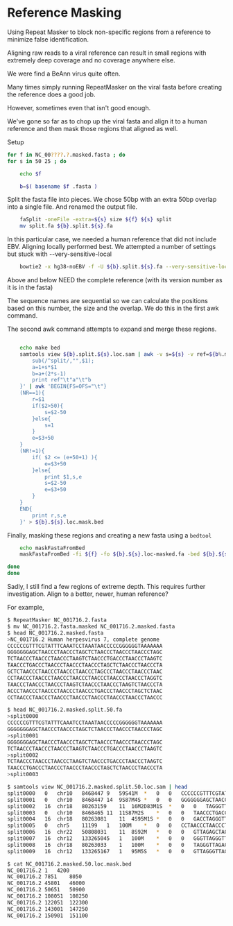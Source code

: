 
#	Reference Masking


Using Repeat Masker to block non-specific regions from a reference to minimize false identification.


Aligning raw reads to a viral reference can result in small regions with extremely deep coverage and no coverage anywhere else.

We were find a BeAnn virus quite often.

Many times simply running RepeatMasker on the viral fasta before creating the reference does a good job.

However, sometimes even that isn't good enough.

We've gone so far as to chop up the viral fasta and align it to a human reference and then mask those regions that aligned as well.



Setup

```BASH
for f in NC_00????.?.masked.fasta ; do
for s in 50 25 ; do

	echo $f

	b=$( basename $f .fasta )
```

Split the fasta file into pieces.
We chose 50bp with an extra 50bp overlap into a single file.
And renamed the output file.

```BASH
	faSplit -oneFile -extra=${s} size ${f} ${s} split
	mv split.fa ${b}.split.${s}.fa
```


In this particular case, we needed a human reference that did not include EBV.
Aligning locally performed best.
We attempted a number of settings but stuck with --very-sensitive-local



```BASH
	bowtie2 -x hg38-noEBV -f -U ${b}.split.${s}.fa --very-sensitive-local --no-unal -S ${b}.split.${s}.loc.sam
```

Above and below NEED the complete reference (with its version number as it is in the fasta)

The sequence names are sequential so we can calculate the positions based on this number, the size and the overlap.
We do this in the first awk command.

The second awk command attempts to expand and merge these regions.


```BASH

	echo make bed
	samtools view ${b}.split.${s}.loc.sam | awk -v s=${s} -v ref=${b%.masked} '{
		sub(/^split/,"",$1);
		a=1+s*$1
		b=a+(2*s-1)
		print ref"\t"a"\t"b
	}' | awk 'BEGIN{FS=OFS="\t"}
	(NR==1){
		r=$1
		if($2>50){
			s=$2-50
		}else{
			s=1
		}
		e=$3+50
	}
	(NR!=1){
		if( $2 <= (e+50+1) ){
			e=$3+50
		}else{
			print $1,s,e
			s=$2-50
			e=$3+50
		}
	}
	END{
		print r,s,e
	}' > ${b}.${s}.loc.mask.bed
```

Finally, masking these regions and creating a new fasta using a `bedtool`

```BASH
	echo maskFastaFromBed
	maskFastaFromBed -fi ${f} -fo ${b}.${s}.loc-masked.fa -bed ${b}.${s}.loc.mask.bed -fullHeader

done
done
```


Sadly, I still find a few regions of extreme depth.
This requires further investigation.
Align to a better, newer, human reference?


For example,

```BASH
$ RepeatMasker NC_001716.2.fasta
$ mv NC_001716.2.fasta.masked NC_001716.2.masked.fasta
$ head NC_001716.2.masked.fasta 
>NC_001716.2 Human herpesvirus 7, complete genome
CCCCCCGTTTCGTATTTCAAATCCTAAATAACCCCCGGGGGGTAAAAAAA
GGGGGGGAGCTAACCCTAACCCTAGCTCTAACCCTAACCCTAACCCTAGC
TCTAACCCTAACCCTAACCCTAAGTCTAACCCTGACCCTAACCCTAAGTC
TAACCCTGACCCTAACCCTAACCCTAACCCTAGCTCTAACCCTAACCCTA
GCTCTAACCCTAACCCTAACCCTAACCCTAGCCCTAACCCTAACCCTAAC
CCTAACCCTAACCCTAACCCTAACCCTAACCCTAACCCTAACCCTAGGTC
TAACCCTAACCCTAACCCTAAGTCTAACCCTAACCCTAAGTCTAACCCTA
ACCCTAACCCTAACCCTAACCCTAACCCTGACCCTAACCCTAGCTCTAAC
CCTAACCCTAACCCTAACCCTAACCCTAACCCTAACCCTAACCCTAACCC

$ head NC_001716.2.masked.split.50.fa 
>split0000
CCCCCCGTTTCGTATTTCAAATCCTAAATAACCCCCGGGGGGTAAAAAAA
GGGGGGGAGCTAACCCTAACCCTAGCTCTAACCCTAACCCTAACCCTAGC
>split0001
GGGGGGGAGCTAACCCTAACCCTAGCTCTAACCCTAACCCTAACCCTAGC
TCTAACCCTAACCCTAACCCTAAGTCTAACCCTGACCCTAACCCTAAGTC
>split0002
TCTAACCCTAACCCTAACCCTAAGTCTAACCCTGACCCTAACCCTAAGTC
TAACCCTGACCCTAACCCTAACCCTAACCCTAGCTCTAACCCTAACCCTA
>split0003

$ samtools view NC_001716.2.masked.split.50.loc.sam | head
split0000	0	chr10	8468447	9	59S41M	*	0	0	CCCCCCGTTTCGTATTTCAAATCCTAAATAACCCCCGGGGGGTAAAAAAAGGGGGGGAGCTAACCCTAACCCTAGCTCTAACCCTAACCCTAACCCTAGC	IIIIIIIIIIIIIIIIIIIIIIIIIIIIIIIIIIIIIIIIIIIIIIIIIIIIIIIIIIIIIIIIIIIIIIIIIIIIIIIIIIIIIIIIIIIIIIIIIIII	AS:i:82	XS:i:66	XN:i:0	XM:i:0	XO:i:0	XG:i:0	NM:i:0	MD:Z:41	YT:Z:UU
split0001	0	chr10	8468447	14	9S87M4S	*	0	0	GGGGGGGAGCTAACCCTAACCCTAGCTCTAACCCTAACCCTAACCCTAGCTCTAACCCTAACCCTAACCCTAAGTCTAACCCTGACCCTAACCCTAAGTC	IIIIIIIIIIIIIIIIIIIIIIIIIIIIIIIIIIIIIIIIIIIIIIIIIIIIIIIIIIIIIIIIIIIIIIIIIIIIIIIIIIIIIIIIIIIIIIIIIIII	AS:i:134	XS:i:106	XN:i:0	XM:i:5	XO:i:0	XG:i:0	NM:i:5MD:Z:53T4T5C0C8A12	YT:Z:UU
split0002	16	chr18	80263159	11	16M2D83M1S	*	0	0	TAGGGTTAGGGTTAGAGCTAGGGTTAGGGTTAGGGTTAGGGTCAGGGTTAGACTTAGGGTTAGGGTCAGGGTTAGACTTAGGGTTAGGGTTAGGGTTAGA	IIIIIIIIIIIIIIIIIIIIIIIIIIIIIIIIIIIIIIIIIIIIIIIIIIIIIIIIIIIIIIIIIIIIIIIIIIIIIIIIIIIIIIIIIIIIIIIIIIII	AS:i:131	XS:i:118	XN:i:0	XM:i:7	XO:i:1XG:i:2	NM:i:9	MD:Z:16^GG1T24T8G0G13T8G0G22	YT:Z:UU
split0003	0	chr10	8468465	11	11S87M2S	*	0	0	TAACCCTGACCCTAACCCTAACCCTAACCCTAGCTCTAACCCTAACCCTAGCTCTAACCCTAACCCTAACCCTAACCCTAGCCCTAACCCTAACCCTAAC	IIIIIIIIIIIIIIIIIIIIIIIIIIIIIIIIIIIIIIIIIIIIIIIIIIIIIIIIIIIIIIIIIIIIIIIIIIIIIIIIIIIIIIIIIIIIIIIIIIII	AS:i:134	XS:i:132	XN:i:0	XM:i:5	XO:i:0	XG:i:0NM:i:5	MD:Z:35T3A0T0C29T15	YT:Z:UU
split0004	16	chr18	80263081	11	4S95M1S	*	0	0	GACCTAGGGTTAGGGTTAGGGTTAGGGTTAGGGTTAGGGTTAGGGTTAGGGTTAGGGTTAGGGTTAGGGCTAGGGTTAGGGTTAGGGTTAGGGTTAGAGC	IIIIIIIIIIIIIIIIIIIIIIIIIIIIIIIIIIIIIIIIIIIIIIIIIIIIIIIIIIIIIIIIIIIIIIIIIIIIIIIIIIIIIIIIIIIIIIIIIIII	AS:i:182	XS:i:178	XN:i:0	XM:i:1	XO:i:0	XG:i:0NM:i:1	MD:Z:65T29	YT:Z:UU
split0005	0	chr5	11199	1	100M	*	0	0	CCTAACCCTAACCCTAACCCTAACCCTAACCCTAACCCTAACCCTAGGTCTAACCCTAACCCTAACCCTAAGTCTAACCCTAACCCTAAGTCTAACCCTA	IIIIIIIIIIIIIIIIIIIIIIIIIIIIIIIIIIIIIIIIIIIIIIIIIIIIIIIIIIIIIIIIIIIIIIIIIIIIIIIIIIIIIIIIIIIIIIIIIIII	AS:i:144	XS:i:144	XN:i:0	XM:i:7	XO:i:0	XG:i:0	NM:i:7MD:Z:46A0C0C22C0C16C0C9	YT:Z:UU
split0006	16	chr22	50808031	11	8S92M	*	0	0	GTTAGAGCTAGGGTTAGGGTCAGGGTTAGGGTTAGGGTTAGGGTTAGGGTTAGGGTTAGACTTAGGGTTAGGGTTAGACTTAGGGTTAGGGTTAGGGTTA	IIIIIIIIIIIIIIIIIIIIIIIIIIIIIIIIIIIIIIIIIIIIIIIIIIIIIIIIIIIIIIIIIIIIIIIIIIIIIIIIIIIIIIIIIIIIIIIIIIII	AS:i:152	XS:i:142	XN:i:0	XM:i:4	XO:i:0	XG:i:0NM:i:4	MD:Z:12T38G0G16G22	YT:Z:UU
split0007	16	chr12	133265045	1	100M	*	0	0	GGGTTAGGGTTAGGGTTAGGGTTAGGGTTAGGGTTAGGGTTAGGGTTAGGGTTAGAGCTAGGGTTAGGGTCAGGGTTAGGGTTAGGGTTAGGGTTAGGGT	IIIIIIIIIIIIIIIIIIIIIIIIIIIIIIIIIIIIIIIIIIIIIIIIIIIIIIIIIIIIIIIIIIIIIIIIIIIIIIIIIIIIIIIIIIIIIIIIIIII	AS:i:176	XS:i:176	XN:i:0	XM:i:3	XO:i:0	XG:i:0NM:i:3	MD:Z:55G1T12T29	YT:Z:UU
split0008	16	chr18	80263033	1	100M	*	0	0	TAGGGTTAGACTTAGAGTTAGGGTTAGACTTAGGGTTAGGGTTAGACTTAGGGTTAGGGTTAGGGTTAGGGTTAGGGTTAGGGTTAGGGTTAGGGTTAGG	IIIIIIIIIIIIIIIIIIIIIIIIIIIIIIIIIIIIIIIIIIIIIIIIIIIIIIIIIIIIIIIIIIIIIIIIIIIIIIIIIIIIIIIIIIIIIIIIIIII	AS:i:144	XS:i:144	XN:i:0	XM:i:7	XO:i:0	XG:i:0NM:i:7	MD:Z:9G0G4G11G0G16G0G53	YT:Z:UU
split0009	16	chr12	133265167	1	95M5S	*	0	0	GTTAGGGTTAGGGTTAGGGTTAGGGTTAGGGTTAGGGTTAGGGTTAGGGTTAGGGTTAGACTTAGAGTTAGGGTTAGACTTAGGGTTAGGGTTAGACTTA	IIIIIIIIIIIIIIIIIIIIIIIIIIIIIIIIIIIIIIIIIIIIIIIIIIIIIIIIIIIIIIIIIIIIIIIIIIIIIIIIIIIIIIIIIIIIIIIIIIII	AS:i:150	XS:i:150	XN:i:0	XM:i:5	XO:i:0	XG:i:0NM:i:5	MD:Z:59G0G4G11G0G16	YT:Z:UU

$ cat NC_001716.2.masked.50.loc.mask.bed 
NC_001716.2	1	4200
NC_001716.2	7851	8050
NC_001716.2	45801	46000
NC_001716.2	50651	50900
NC_001716.2	108051	108250
NC_001716.2	122051	122300
NC_001716.2	143001	147250
NC_001716.2	150901	151100
```

